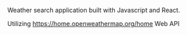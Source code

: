 Weather search application built with Javascript and React. 

Utilizing https://home.openweathermap.org/home
Web API